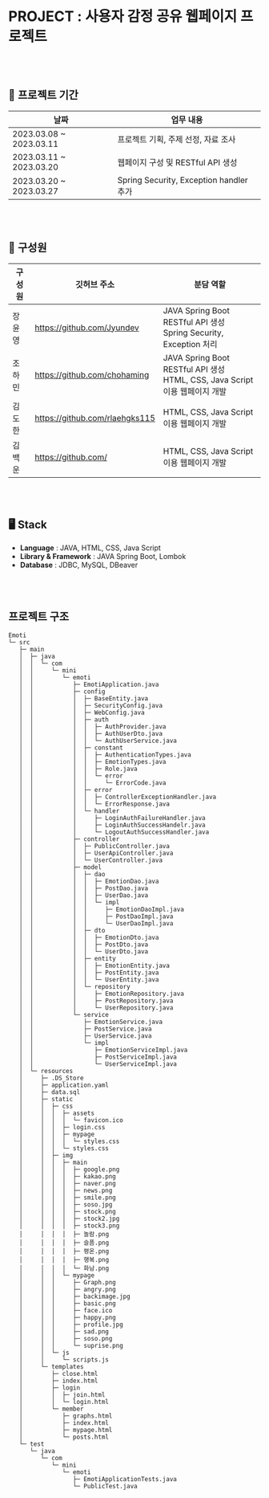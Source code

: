 # PROJECT : 사용자 감정 공유 웹페이지 프로젝트 

</br></br>

## 📆 프로젝트 기간 

| 날짜 | 업무 내용 |
| --- | --- |
| 2023.03.08 ~ 2023.03.11 | 프로젝트 기획, 주제 선정, 자료 조사 |
| 2023.03.11 ~ 2023.03.20 | 웹페이지 구성 및 RESTful API 생성|
| 2023.03.20 ~ 2023.03.27 | Spring Security, Exception handler 추가|

</br></br>

## 🕺 구성원

| 구성원 | 깃허브 주소 | 분담 역할 |
| --- | --- | --- |
| 장윤영 | https://github.com/Jyundev | JAVA Spring Boot RESTful API 생성  <br>  Spring Security, Exception 처리|
| 조하민 | https://github.com/chohaming | JAVA Spring Boot RESTful API 생성 <br> HTML, CSS, Java Script 이용 웹페이지 개발|
| 김도한 | https://github.com/rlaehgks115 | HTML, CSS, Java Script 이용 웹페이지 개발|
| 김백운 | https://github.com/ | HTML, CSS, Java Script 이용 웹페이지 개발


</br></br>


## 🖥️ Stack

- **Language** : JAVA, HTML, CSS, Java Script
- **Library & Framework** : JAVA Spring Boot, Lombok
- **Database** : JDBC, MySQL, DBeaver



</br></br>


## 프로젝트 구조


```
Emoti
└─ src
   ├─ main
   │  ├─ java
   │  │  └─ com
   │  │     └─ mini
   │  │        └─ emoti
   │  │           ├─ EmotiApplication.java
   │  │           ├─ config
   │  │           │  ├─ BaseEntity.java
   │  │           │  ├─ SecurityConfig.java
   │  │           │  ├─ WebConfig.java
   │  │           │  ├─ auth
   │  │           │  │  ├─ AuthProvider.java
   │  │           │  │  ├─ AuthUserDto.java
   │  │           │  │  └─ AuthUserService.java
   │  │           │  ├─ constant
   │  │           │  │  ├─ AuthenticationTypes.java
   │  │           │  │  ├─ EmotionTypes.java
   │  │           │  │  ├─ Role.java
   │  │           │  │  └─ error
   │  │           │  │     └─ ErrorCode.java
   │  │           │  ├─ error
   │  │           │  │  ├─ ControllerExceptionHandler.java
   │  │           │  │  └─ ErrorResponse.java
   │  │           │  └─ handler
   │  │           │     ├─ LoginAuthFailureHandler.java
   │  │           │     ├─ LoginAuthSuccessHandelr.java
   │  │           │     └─ LogoutAuthSuccessHandler.java
   │  │           ├─ controller
   │  │           │  ├─ PublicController.java
   │  │           │  ├─ UserApiController.java
   │  │           │  └─ UserController.java
   │  │           ├─ model
   │  │           │  ├─ dao
   │  │           │  │  ├─ EmotionDao.java
   │  │           │  │  ├─ PostDao.java
   │  │           │  │  ├─ UserDao.java
   │  │           │  │  └─ impl
   │  │           │  │     ├─ EmotionDaoImpl.java
   │  │           │  │     ├─ PostDaoImpl.java
   │  │           │  │     └─ UserDaoImpl.java
   │  │           │  ├─ dto
   │  │           │  │  ├─ EmotionDto.java
   │  │           │  │  ├─ PostDto.java
   │  │           │  │  └─ UserDto.java
   │  │           │  ├─ entity
   │  │           │  │  ├─ EmotionEntity.java
   │  │           │  │  ├─ PostEntity.java
   │  │           │  │  └─ UserEntity.java
   │  │           │  └─ repository
   │  │           │     ├─ EmotionRepository.java
   │  │           │     ├─ PostRepository.java
   │  │           │     └─ UserRepository.java
   │  │           └─ service
   │  │              ├─ EmotionService.java
   │  │              ├─ PostService.java
   │  │              ├─ UserService.java
   │  │              └─ impl
   │  │                 ├─ EmotionServiceImpl.java
   │  │                 ├─ PostServiceImpl.java
   │  │                 └─ UserServiceImpl.java
   │  └─ resources
   │     ├─ .DS_Store
   │     ├─ application.yaml
   │     ├─ data.sql
   │     ├─ static
   │     │  ├─ css
   │     │  │  ├─ assets
   │     │  │  │  └─ favicon.ico
   │     │  │  ├─ login.css
   │     │  │  ├─ mypage
   │     │  │  │  └─ styles.css
   │     │  │  └─ styles.css
   │     │  ├─ img
   │     │  │  ├─ main
   │     │  │  │  ├─ google.png
   │     │  │  │  ├─ kakao.png
   │     │  │  │  ├─ naver.png
   │     │  │  │  ├─ news.png
   │     │  │  │  ├─ smile.png
   │     │  │  │  ├─ soso.jpg
   │     │  │  │  ├─ stock.png
   │     │  │  │  ├─ stock2.jpg
   │     │  │  │  ├─ stock3.png
   │     │  │  │  ├─ 놀람.png
   │     │  │  │  ├─ 슬픔.png
   │     │  │  │  ├─ 평온.png
   │     │  │  │  ├─ 행복.png
   │     │  │  │  └─ 화남.png
   │     │  │  └─ mypage
   │     │  │     ├─ Graph.png
   │     │  │     ├─ angry.png
   │     │  │     ├─ backimage.jpg
   │     │  │     ├─ basic.png
   │     │  │     ├─ face.ico
   │     │  │     ├─ happy.png
   │     │  │     ├─ profile.jpg
   │     │  │     ├─ sad.png
   │     │  │     ├─ soso.png
   │     │  │     └─ suprise.png
   │     │  └─ js
   │     │     └─ scripts.js
   │     └─ templates
   │        ├─ close.html
   │        ├─ index.html
   │        ├─ login
   │        │  ├─ join.html
   │        │  └─ login.html
   │        └─ member
   │           ├─ graphs.html
   │           ├─ index.html
   │           ├─ mypage.html
   │           └─ posts.html
   └─ test
      └─ java
         └─ com
            └─ mini
               └─ emoti
                  ├─ EmotiApplicationTests.java
                  └─ PublicTest.java


